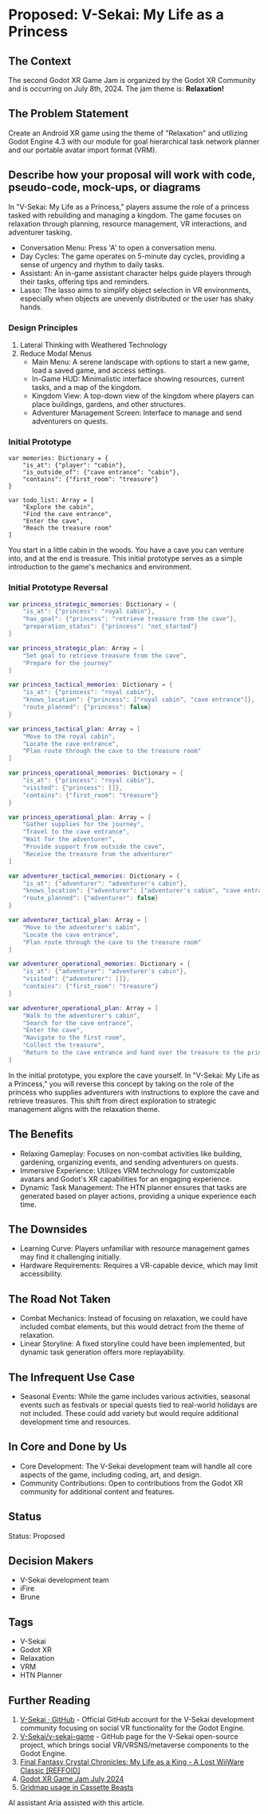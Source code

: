 # Proposed: V-Sekai: My Life as a Princess

## The Context

The second Godot XR Game Jam is organized by the Godot XR Community and is occurring on July 8th, 2024. The jam theme is: **Relaxation!**

## The Problem Statement

Create an Android XR game using the theme of "Relaxation" and utilizing Godot Engine 4.3 with our module for goal hierarchical task network planner and our portable avatar import format (VRM).

## Describe how your proposal will work with code, pseudo-code, mock-ups, or diagrams

In "V-Sekai: My Life as a Princess," players assume the role of a princess tasked with rebuilding and managing a kingdom. The game focuses on relaxation through planning, resource management, VR interactions, and adventurer tasking.

- Conversation Menu: Press 'A' to open a conversation menu.
- Day Cycles: The game operates on 5-minute day cycles, providing a sense of urgency and rhythm to daily tasks.
- Assistant: An in-game assistant character helps guide players through their tasks, offering tips and reminders.
- Lasso: The lasso aims to simplify object selection in VR environments, especially when objects are unevenly distributed or the user has shaky hands.

### Design Principles

1. Lateral Thinking with Weathered Technology
2. Reduce Modal Menus
   - Main Menu: A serene landscape with options to start a new game, load a saved game, and access settings.
   - In-Game HUD: Minimalistic interface showing resources, current tasks, and a map of the kingdom.
   - Kingdom View: A top-down view of the kingdom where players can place buildings, gardens, and other structures.
   - Adventurer Management Screen: Interface to manage and send adventurers on quests.

### Initial Prototype

```gdscript
var memories: Dictionary = {
    "is_at": {"player": "cabin"},
    "is_outside_of": {"cave entrance": "cabin"},
    "contains": {"first_room": "treasure"}
}

var todo_list: Array = [
    "Explore the cabin",
    "Find the cave entrance",
    "Enter the cave",
    "Reach the treasure room"
]
```

You start in a little cabin in the woods. You have a cave you can venture into, and at the end is treasure. This initial prototype serves as a simple introduction to the game's mechanics and environment.

### Initial Prototype Reversal

```swift
var princess_strategic_memories: Dictionary = {
    "is_at": {"princess": "royal cabin"},
    "has_goal": {"princess": "retrieve treasure from the cave"},
    "preparation_status": {"princess": "not_started"}
}

var princess_strategic_plan: Array = [
    "Set goal to retrieve treasure from the cave",
    "Prepare for the journey"
]

var princess_tactical_memories: Dictionary = {
    "is_at": {"princess": "royal cabin"},
    "knows_location": {"princess": ["royal cabin", "cave entrance"]},
    "route_planned": {"princess": false}
}

var princess_tactical_plan: Array = [
    "Move to the royal cabin",
    "Locate the cave entrance",
    "Plan route through the cave to the treasure room"
]

var princess_operational_memories: Dictionary = {
    "is_at": {"princess": "royal cabin"},
    "visited": {"princess": []},
    "contains": {"first_room": "treasure"}
}

var princess_operational_plan: Array = [
    "Gather supplies for the journey",
    "Travel to the cave entrance",
    "Wait for the adventurer",
    "Provide support from outside the cave",
    "Receive the treasure from the adventurer"
]

var adventurer_tactical_memories: Dictionary = {
    "is_at": {"adventurer": "adventurer's cabin"},
    "knows_location": {"adventurer": ["adventurer's cabin", "cave entrance"]},
    "route_planned": {"adventurer": false}
}

var adventurer_tactical_plan: Array = [
    "Move to the adventurer's cabin",
    "Locate the cave entrance",
    "Plan route through the cave to the treasure room"
]

var adventurer_operational_memories: Dictionary = {
    "is_at": {"adventurer": "adventurer's cabin"},
    "visited": {"adventurer": []},
    "contains": {"first_room": "treasure"}
}

var adventurer_operational_plan: Array = [
    "Walk to the adventurer's cabin",
    "Search for the cave entrance",
    "Enter the cave",
    "Navigate to the first room",
    "Collect the treasure",
    "Return to the cave entrance and hand over the treasure to the princess"
]
```

In the initial prototype, you explore the cave yourself. In "V-Sekai: My Life as a Princess," you will reverse this concept by taking on the role of the princess who supplies adventurers with instructions to explore the cave and retrieve treasures. This shift from direct exploration to strategic management aligns with the relaxation theme.

## The Benefits

- Relaxing Gameplay: Focuses on non-combat activities like building, gardening, organizing events, and sending adventurers on quests.
- Immersive Experience: Utilizes VRM technology for customizable avatars and Godot's XR capabilities for an engaging experience.
- Dynamic Task Management: The HTN planner ensures that tasks are generated based on player actions, providing a unique experience each time.

## The Downsides

- Learning Curve: Players unfamiliar with resource management games may find it challenging initially.
- Hardware Requirements: Requires a VR-capable device, which may limit accessibility.

## The Road Not Taken

- Combat Mechanics: Instead of focusing on relaxation, we could have included combat elements, but this would detract from the theme of relaxation.
- Linear Storyline: A fixed storyline could have been implemented, but dynamic task generation offers more replayability.

## The Infrequent Use Case

- Seasonal Events: While the game includes various activities, seasonal events such as festivals or special quests tied to real-world holidays are not included. These could add variety but would require additional development time and resources.

## In Core and Done by Us

- Core Development: The V-Sekai development team will handle all core aspects of the game, including coding, art, and design.
- Community Contributions: Open to contributions from the Godot XR community for additional content and features.

## Status

Status: Proposed

## Decision Makers

- V-Sekai development team
- iFire
- Brune

## Tags

- V-Sekai
- Godot XR
- Relaxation
- VRM
- HTN Planner

## Further Reading

1. [V-Sekai · GitHub](https://github.com/v-sekai) - Official GitHub account for the V-Sekai development community focusing on social VR functionality for the Godot Engine.
2. [V-Sekai/v-sekai-game](https://github.com/v-sekai/v-sekai-game) - GitHub page for the V-Sekai open-source project, which brings social VR/VRSNS/metaverse components to the Godot Engine.
3. [Final Fantasy Crystal Chronicles: My Life as a King - A Lost WiiWare Classic [REFFOID]](https://www.youtube.com/watch?v=oHDrSb6DUg4)
4. [Godot XR Game Jam July 2024](https://itch.io/jam/godot-xr-game-jam-july-2024)
5. [Gridmap usage in Cassette Beasts](https://www.cassettebeasts.com/2021/08/09/technical-look-the-park/)

AI assistant Aria assisted with this article.
